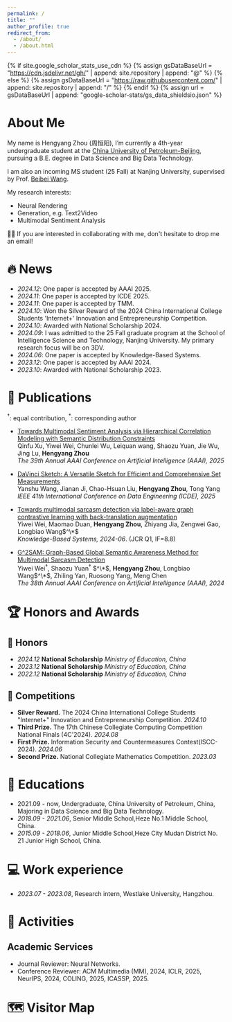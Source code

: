 ```yaml
---
permalink: /
title: ""
author_profile: true
redirect_from: 
  - /about/
  - /about.html
---
```


{% if site.google_scholar_stats_use_cdn %}
{% assign gsDataBaseUrl = "https://cdn.jsdelivr.net/gh/" | append: site.repository | append: "@" %}
{% else %}
{% assign gsDataBaseUrl = "https://raw.githubusercontent.com/" | append: site.repository | append: "/" %}
{% endif %}
{% assign url = gsDataBaseUrl | append: "google-scholar-stats/gs_data_shieldsio.json" %}

<span class='anchor' id='about-me'></span>

#  About Me
My name is Hengyang Zhou (周恒阳), I’m currently a 4th-year undergraduate student at the [China University of Petroleum-Beijing](https://www.cup.edu.cn/), pursuing a B.E. degree in Data Science and Big Data Technology. 

I am also an incoming MS student (25 Fall) at Nanjing University, supervised by Prof. [Beibei Wang](https://wangningbei.github.io/).

My research interests:
- Neural Rendering
- Generation, e.g. Text2Video
- Multimodal Sentiment Analysis



🌟🌟 If you are interested in collaborating with me, don't hesitate to drop me an email! 

<!-- My research interest includes neural machine translation and computer vision. I have published more than 100 papers at the top international AI conferences with total <a href='https://scholar.google.com/citations?user=DhtAFkwAAAAJ'>google scholar citations <strong><span id='total_cit'>260000+</span></strong></a> (You can also use google scholar badge <a href='https://scholar.google.com/citations?user=DhtAFkwAAAAJ'><img src="https://img.shields.io/endpoint?url={{ url | url_encode }}&logo=Google%20Scholar&labelColor=f6f6f6&color=9cf&style=flat&label=citations"></a>). -->


# 🔥 News  
- *2024.12*: One paper is accepted by AAAI 2025.
- *2024.11*: One paper is accepted by ICDE 2025.
- *2024.11*: One paper is accepted by TMM.
- *2024.10*: Won the Silver Reward of the 2024 China International College Students 'Internet+' Innovation and Entrepreneurship Competition.
- *2024.10*: Awarded with National Scholarship 2024.
- *2024.09*: I was admitted to the 25 Fall graduate program at the School of Intelligence Science and Technology, Nanjing University. My primary research focus will be on 3DV.
- *2024.06*: One paper is accepted by Knowledge-Based Systems.
- *2023.12*: One paper is accepted by AAAI 2024.
- *2023.10*: Awarded with National Scholarship 2023.


# 📝 Publications 
$^\dagger$: equal contribution, $^*$: corresponding author
- [Towards Multimodal Sentiment Analysis via Hierarchical Correlation Modeling with Semantic Distribution Constraints](https://zhyhome.github.io/)   
Qinfu Xu, Yiwei Wei, Chunlei Wu, Leiquan wang, Shaozu Yuan, Jie Wu, Jing Lu, **Hengyang Zhou**            
*The 39th Annual AAAI Conference on Artificial Intelligence (AAAI), 2025*

- [DaVinci Sketch: A Versatile Sketch for Efficient and Comprehensive Set Measurements](https://zhyhome.github.io/)   
Yanshu Wang, Jianan Ji, Chao-Hsuan Liu, **Hengyang Zhou**, Tong Yang            
*IEEE 41th International Conference on Data Engineering (ICDE), 2025*

- [Towards multimodal sarcasm detection via label-aware graph contrastive learning with back-translation augmentation](https://doi.org/10.1016/j.knosys.2024.112109)   
Yiwei Wei, Maomao Duan, **Hengyang Zhou**, Zhiyang Jia, Zengwei Gao, Longbiao Wang$^\*$            
*Knowledge-Based Systems, 2024-06*. (JCR Q1, IF=8.8)

- [G^2SAM: Graph-Based Global Semantic Awareness Method for Multimodal Sarcasm Detection](https://ojs.aaai.org/index.php/AAAI/article/view/28766)   
Yiwei Wei$^\dagger$, Shaozu Yuan$^\dagger$ $^\*$, **Hengyang Zhou**, Longbiao Wang$^\*$, Zhiling Yan, Ruosong Yang, Meng Chen              
*The 38th Annual AAAI Conference on Artificial Intelligence (AAAI), 2024*

<!-- <div class='paper-box'><div class='paper-box-image'><div><div class="badge">CVPR 2016</div><img src='images/500x300.png' alt="sym" width="100%"></div></div>
<div class='paper-box-text' markdown="1">

[Deep Residual Learning for Image Recognition](https://openaccess.thecvf.com/content_cvpr_2016/papers/He_Deep_Residual_Learning_CVPR_2016_paper.pdf)

**Kaiming He**, Xiangyu Zhang, Shaoqing Ren, Jian Sun

[**Project**](https://scholar.google.com/citations?view_op=view_citation&hl=zh-CN&user=DhtAFkwAAAAJ&citation_for_view=DhtAFkwAAAAJ:ALROH1vI_8AC) <strong><span class='show_paper_citations' data='DhtAFkwAAAAJ:ALROH1vI_8AC'></span></strong>
- Lorem ipsum dolor sit amet, consectetur adipiscing elit. Vivamus ornare aliquet ipsum, ac tempus justo dapibus sit amet. 
</div>
</div> -->
# 🏆 Honors and Awards
## 🏅 Honors
- *2024.12* **National Scholarship** *Ministry of Education, China* 
- *2023.12* **National Scholarship** *Ministry of Education, China* 
- *2022.12* **National Scholarship** *Ministry of Education, China* 

## 🎏 Competitions
- **Silver Reward.** The 2024 China International College Students "Internet+" Innovation and Entrepreneurship Competition. *2024.10*
- **Third Prize.** The 17th Chinese Collegiate Computing Competition National Finals (4C'2024). *2024.08*
- **First Prize.** Information Security and Countermeasures Contest(ISCC-2024). *2024.06*
- **Second Prize.** National Collegiate Mathematics Competition. *2023.03*


# 📖 Educations
- 2021.09 - now, Undergraduate, China University of Petroleum, China, Majoring in Data Science and Big Data Technology. 
- *2018.09 - 2021.06*, Senior Middle School,Heze No.1 Middle School, China. 
- *2015.09 - 2018.06*, Junior Middle School,Heze City Mudan District No. 21 Junior High School, China. 

# 💻 Work experience
- *2023.07 - 2023.08*, Research intern, Westlake University, Hangzhou.

# 🎡 Activities

## Academic Services
- Journal Reviewer: Neural Networks.
- Conference Reviewer: ACM Multimedia (MM), 2024, ICLR, 2025, NeurIPS, 2024, COLING, 2025, ICASSP, 2025.

# 🗺️ Visitor Map
<script type='text/javascript' id='clustrmaps' src='//cdn.clustrmaps.com/map_v2.js?cl=ffffff&w=500&t=tt&d=D3UNK4XfedFLZh8MTaiI8Vu_7FtS6gOLkvbqVeHps1I'></script>



<!-- # 💬 Invited Talks
- *2021.06*, Lorem ipsum dolor sit amet, consectetur adipiscing elit. Vivamus ornare aliquet ipsum, ac tempus justo dapibus sit amet. 
- *2021.03*, Lorem ipsum dolor sit amet, consectetur adipiscing elit. Vivamus ornare aliquet ipsum, ac tempus justo dapibus sit amet.  \| [\[video\]](https://github.com/) -->
